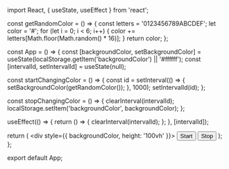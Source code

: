 import React, { useState, useEffect } from 'react';

const getRandomColor = () => {
  const letters = '0123456789ABCDEF';
  let color = '#';
  for (let i = 0; i < 6; i++) {
    color += letters[Math.floor(Math.random() * 16)];
  }
  return color;
};

const App = () => {
  const [backgroundColor, setBackgroundColor] = useState(localStorage.getItem('backgroundColor') || '#ffffff');
  const [intervalId, setIntervalId] = useState(null);

  const startChangingColor = () => {
    const id = setInterval(() => {
      setBackgroundColor(getRandomColor());
    }, 1000);
    setIntervalId(id);
  };

  const stopChangingColor = () => {
    clearInterval(intervalId);
    localStorage.setItem('backgroundColor', backgroundColor);
  };

  useEffect(() => {
    return () => {
      clearInterval(intervalId);
    };
  }, [intervalId]);

  return (
    <div style={{ backgroundColor, height: '100vh' }}>
      <button onClick={startChangingColor}>Start</button>
      <button onClick={stopChangingColor}>Stop</button>
    </div>
  );
};

export default App;